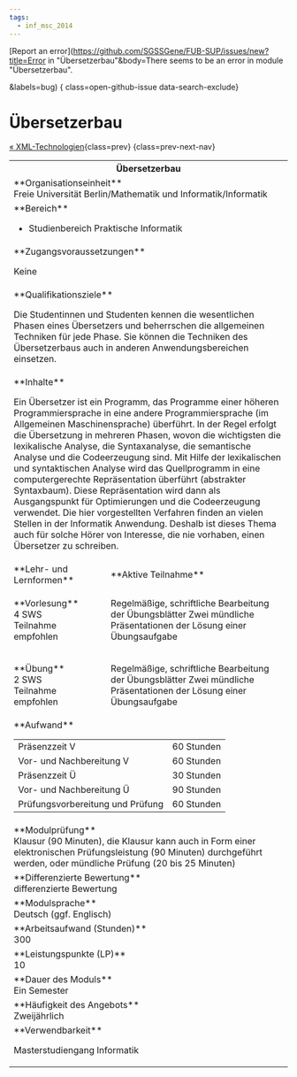 ```yaml
---
tags:
  - inf_msc_2014
---
```

[Report an error](https://github.com/SGSSGene/FUB-SUP/issues/new?title=Error in "Übersetzerbau"&body=There seems to be an error in module "Übersetzerbau".

<Describe here a slightly more detailed description of what is wrong>&labels=bug)
{ class=open-github-issue data-search-exclude}

# Übersetzerbau

[« XML-Technologien](XML-Technologien.md){class=prev}
{class=prev-next-nav}

<table markdown id="moduledesc">
<tr markdown class="moduledesc_head"><th colspan="2">Übersetzerbau </th></tr>
<tr markdown><td colspan="2">**Organisationseinheit**   <br>Freie Universität Berlin/Mathematik und Informatik/Informatik</td></tr>

<tr markdown><td colspan="2">**Bereich**<br>


- Studienbereich Praktische Informatik

</td></tr>

<tr markdown><td colspan="2">**Zugangsvoraussetzungen** <br>

Keine


</td></tr>
<tr markdown><td colspan="2">**Qualifikationsziele**    <br>

Die Studentinnen und Studenten kennen die wesentlichen Phasen eines
Übersetzers und beherrschen die allgemeinen Techniken für jede Phase. Sie
können die Techniken des Übersetzerbaus auch in anderen Anwendungsbereichen
einsetzen.


</td></tr>
<tr markdown><td colspan="2">**Inhalte**                <br>

Ein Übersetzer ist ein Programm, das Programme einer höheren
Programmiersprache in eine andere Programmiersprache (im Allgemeinen
Maschinensprache) überführt. In der Regel erfolgt die Übersetzung in
mehreren Phasen, wovon die wichtigsten die lexikalische Analyse, die
Syntaxanalyse, die semantische Analyse und die Codeerzeugung sind. Mit Hilfe
der lexikalischen und syntaktischen Analyse wird das Quellprogramm in eine
computergerechte Repräsentation überführt (abstrakter Syntaxbaum). Diese
Repräsentation wird dann als Ausgangspunkt für Optimierungen und die
Codeerzeugung verwendet. Die hier vorgestellten Verfahren finden an vielen
Stellen in der Informatik Anwendung. Deshalb ist dieses Thema auch für
solche Hörer von Interesse, die nie vorhaben, einen Übersetzer zu schreiben.


</td></tr>

<tr markdown><td>**Lehr- und Lernformen**</td><td>**Aktive Teilnahme**</td></tr>
<tr markdown><td> **Vorlesung** <br>4 SWS <br> Teilnahme empfohlen</td><td>

Regelmäßige, schriftliche Bearbeitung der Übungsblätter
Zwei mündliche Präsentationen der Lösung einer Übungsaufgabe
</td></tr>
<tr markdown><td> **Übung** <br>2 SWS <br> Teilnahme empfohlen</td><td>

Regelmäßige, schriftliche Bearbeitung der Übungsblätter
Zwei mündliche Präsentationen der Lösung einer Übungsaufgabe
</td></tr>
<tr markdown><td colspan="2">**Aufwand**                <br>
<table class="aufwand_table">
<tr><td>Präsenzzeit V</td><td>60 Stunden</td></tr>
<tr><td>Vor- und Nachbereitung V</td><td>60 Stunden</td></tr>
<tr><td>Präsenzzeit Ü</td><td>30 Stunden</td></tr>
<tr><td>Vor- und Nachbereitung Ü</td><td>90 Stunden</td></tr>
<tr><td>Prüfungsvorbereitung und Prüfung</td><td>60 Stunden</td></tr>
</table>

</td></tr>
<tr markdown><td colspan="2">**Modulprüfung**             <br>Klausur (90 Minuten), die Klausur kann auch in Form einer elektronischen
Prüfungsleistung (90 Minuten) durchgeführt werden, oder mündliche Prüfung
(20 bis 25 Minuten)


</td></tr>
<tr markdown><td colspan="2">**Differenzierte Bewertung** <br>differenzierte Bewertung

</td></tr>
<tr markdown><td colspan="2">**Modulsprache**             <br>Deutsch (ggf. Englisch)</td></tr>
<tr markdown><td colspan="2">**Arbeitsaufwand (Stunden)** <br>300</td></tr>
<tr markdown><td colspan="2">**Leistungspunkte (LP)**     <br>10</td></tr>
<tr markdown><td colspan="2">**Dauer des Moduls**         <br>Ein Semester</td></tr>
<tr markdown><td colspan="2">**Häufigkeit des Angebots**  <br>Zweijährlich</td></tr>
<tr markdown><td colspan="2">**Verwendbarkeit**           <br>

Masterstudiengang Informatik


</td></tr>

</table>
